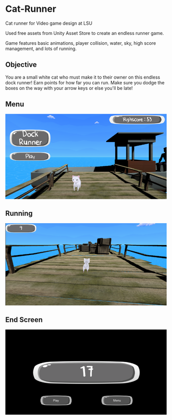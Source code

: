 # Cat-Runner
Cat runner for Video game design at LSU

Used free assets from Unity Asset Store to create an endless runner game. 

Game features basic animations, player collision, water, sky, high score management, and lots of running.

## Objective
You are a small white cat who must make it to their owner on this endless dock runner! Earn points for how far you can run. Make sure you dodge the boxes on the way with your arrow keys or else you'll be late!

## Menu
![](Assets/CatRunnerImages/catrunner.PNG)
## Running
![](Assets/CatRunnerImages/cat%20runner.PNG)
## End Screen
![](Assets/CatRunnerImages/catdedder.PNG)
